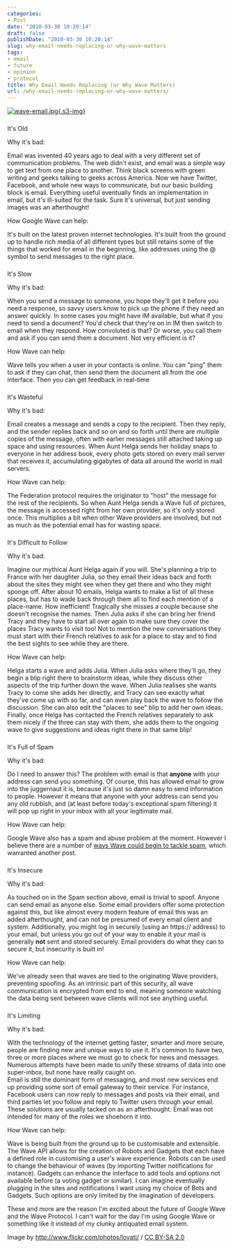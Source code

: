 ```yaml
---
categories:
- Post
date: "2010-03-30 10:20:14"
draft: false
publishDate: "2010-03-30 10:20:14"
slug: why-email-needs-replacing-or-why-wave-matters
tags:
- email
- future
- opinion
- protocol
title: Why Email Needs Replacing (or Why Wave Matters)
url: /why-email-needs-replacing-or-why-wave-matters/
---
```

[![wave-email.jpg](https://turbo.geekorium.com.au/images/wave-email.jpg){.s3-img}](http://www.flickr.com/photos/lovati/4052787238/)

###

It's Old

Why it's bad:

Email was invented 40 years ago to deal with a very different set of
communication problems. The web didn't exist, and email was a simple way
to get text from one place to another. Think black screens with green
writing and geeks talking to geeks across America. Now we have Twitter,
Facebook, and whole new ways to communicate, but our basic building
block is email. Everything useful eventually finds an implementation in
email, but it's ill-suited for the task. Sure it's universal, but just
sending images was an afterthought!

How Google Wave can help:

It's built on the latest proven internet technologies. It's built from
the ground up to handle rich media of all different types but still
retains some of the things that worked for email in the beginning, like
addresses using the @ symbol to send messages to the right place.

###

It's Slow

Why it's bad:

When you send a message to someone, you hope they'll get it before you
need a response, so savvy users know to pick up the phone if they need
an answer quickly. In some cases you might have IM available, but what
if you need to send a document? You'd check that they're on in IM then
switch to email when they respond. How convoluted is that? Or worse, you
call them and ask if you can send them a document. Not very efficient is
it?

How Wave can help:

Wave tells you when a user in your contacts is online. You can "ping"
them to ask if they can chat, then send them the document all from the
one interface. Then you can get feedback in real-time

###

It's Wasteful

Why it's bad:

Email creates a message and sends a copy to the recipient. Then they
reply, and the sender replies back and so on and so forth until there
are multiple copies of the message, often with earlier messages still
attached taking up space and using resources. When Aunt Helga sends her
holiday snaps to everyone in her address book, every photo gets stored
on every mail server that receives it, accumulating gigabytes of data
all around the world in mail servers.

How Wave can help:

The Federation protocol requires the originator to "host" the message
for the rest of the recipients. So when Aunt Helga sends a Wave full of
pictures, the message is accessed right from her own provider, so it's
only stored once. This multiplies a bit when other Wave providers are
involved, but not as much as the potential email has for wasting space.

###

It's Difficult to Follow

Why it's bad:

Imagine our mythical Aunt Helga again if you will. She's planning a trip
to France with her daughter Julia, so they email their ideas back and
forth about the sites they might see when they get there and who they
might sponge off. After about 10 emails, Helga wants to make a list of
all these places, but has to wade back through them all to find each
mention of a place-name. How inefficient! Tragically she misses a couple
because she doesn't recognise the names. Then Julia asks if she can
bring her friend Tracy and they have to start all over again to make
sure they cover the places Tracy wants to visit too! Not to mention the
new conversations they must start with their French relatives to ask for
a place to stay and to find the best sights to see while they are there.

How Wave can help:

Helga starts a wave and adds Julia. When Julia asks where they'll go,
they begin a blip right there to brainstorm ideas, while they discuss
other aspects of the trip further down the wave. When Julia realises she
wants Tracy to come she adds her directly, and Tracy can see exactly
what they've come up with so far, and can even play back the wave to
follow the discussion. She can also edit the "places to see" blip to add
her own ideas. Finally, once Helga has contacted the French relatives
separately to ask them nicely if the three can stay with them, she adds
them to the ongoing wave to give suggestions and ideas right there in
that same blip!

###

It's Full of Spam

Why it's bad:

Do I need to answer this? The problem with email is that **anyone** with
your address can send you something. Of course, this has allowed email
to grow into the juggernaut it is, because it's just so damn easy to
send information to people. However it means that anyone with your
address can send you any old rubbish, and (at least before today's
exceptional spam filtering) it will pop up right in your inbox with all
your legitimate mail.

How Wave can help:

Google Wave also has a spam and abuse problem at the moment. However I
believe there are a number of [ways Wave could begin to tackle
spam](//the.geekorium.com.au/how-wave-could-tackle-the-spam-problem/),
which warranted another post.

###

It's Insecure

Why it's bad:

As touched on in the Spam section above, email is trivial to spoof.
Anyone can send email as anyone else. Some email providers offer some
protection against this, but like almost every modern feature of email
this was an added afterthought, and can not be presumed of every email
client and system. Additionally, you might log in securely (using an
https:// address) to your email, but unless you go out of your way to
enable it your mail is generally **not** sent and stored securely. Email
providers do what they can to secure it, but insecurity is built in!

How Wave can help:

We've already seen that waves are tied to the originating Wave
providers, preventing spoofing. As an intrinsic part of this security,
all wave communication is encrypted from end to end, meaning someone
watching the data being sent between wave clients will not see anything
useful.

###

It's Limiting

Why it's bad:

With the technology of the internet getting faster, smarter and more
secure, people are finding new and unique ways to use it. It's common to
have two, three or more places where we must go to check for news and
messages. Numerous attempts have been made to unify these streams of
data into one super-inbox, but none have really caught on.\
Email is still the dominant form of messaging, and most new services end
up providing some sort of email gateway to their service. For instance,
Facebook users can now reply to messages and posts via their email, and
third parties let you follow and reply to Twitter users through your
email. These solutions are usually tacked on as an afterthought. Email
was not intended for many of the roles we shoehorn it into.

How Wave can help:

Wave is being built from the ground up to be customisable and
extensible. The Wave API allows for the creation of Robots and Gadgets
that each have a defined role in customising a user's wave experience.
Robots can be used to change the behaviour of waves (by importing
Twitter notifications for instance). Gadgets can enhance the interface
to add tools and options not available before (a voting gadget or
similar). I can imagine eventually plugging in the sites and
notifications I want using my choice of Bots and Gadgets. Such options
are only limited by the imagination of developers.

These and more are the reason I'm excited about the future of Google
Wave and the Wave Protocol. I can't wait for the day I'm using Google
Wave or something like it instead of my clunky antiquated email system.

Image by <span cc="http://creativecommons.org/ns#"
about="http://www.flickr.com/photos/lovati/4052787238/"><http://www.flickr.com/photos/lovati/>
/ [CC BY-SA 2.0](http://creativecommons.org/licenses/by-sa/2.0/)</span>